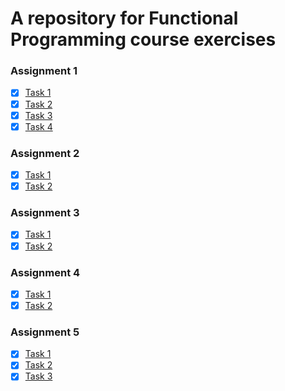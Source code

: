 # A repository for Functional Programming course exercises

### Assignment 1

- [x] [Task 1](/ex_1/part-1.exs)
- [x] [Task 2](/ex_1/part-2.exs)
- [x] [Task 3](/ex_1/part-3.exs)
- [x] [Task 4](/ex_1/part-4.exs)

### Assignment 2

- [x] [Task 1](/ex_2/part-1.exs)
- [x] [Task 2](/ex_2/part-2.exs)

### Assignment 3

- [x] [Task 1](/ex_3/part-1.exs)
- [x] [Task 2](/ex_3/part-2.exs)

### Assignment 4

- [x] [Task 1](/ex_4/part-1.exs)
- [x] [Task 2](/ex_4/part-2.exs)

### Assignment 5

- [x] [Task 1](/ex_5/part-1.ex)
- [x] [Task 2](/ex_5/part-2.ex)
- [x] [Task 3](/ex_5/part-3.ex)